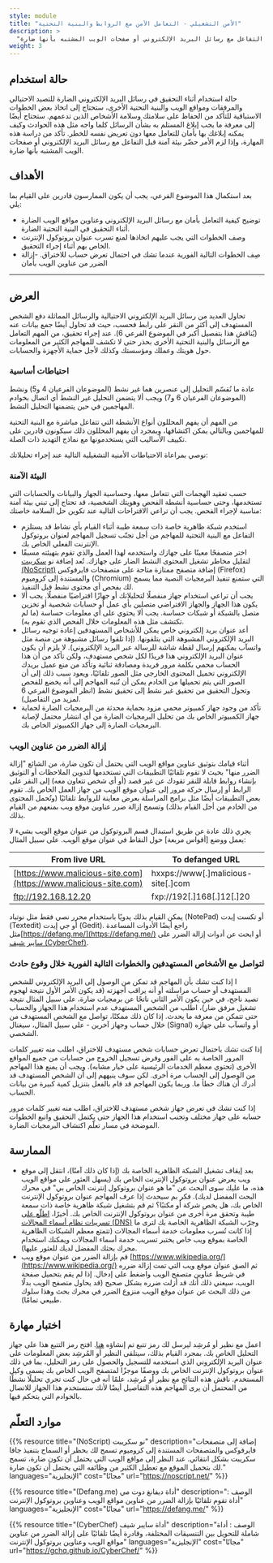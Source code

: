 ```yaml
---
style: module
title: "الأمن التشغيلي - التعامل الآمن مع الروابط والبنية التحتية"
description: >
  "أثناء التحقيق في رسائل البريد الإلكتروني الضارة للتصيد الاحتيالي والمرفقات ومواقع الويب والبنية التحتية الأخرى، ستحتاج إلى اتخاذ بعض الخطوات الاستباقية للتأكد من الحفاظ على سلامتك وسلامة الأشخاص الذين تدعمهم. ستحتاج أيضًا إلى معرفة ما يجب إبلاغ المستلم به بشأن الرسائل كلما واجه مثل هذه الحوادث وكيف يمكنه إبلاغك بها بأمان للتعامل معها دون تعريض نفسه للخطر.تأكد من دراسة هذه المهارة، وإذا لزم الأمر حضّر بيئة آمنة قبل التفاعل مع رسائل البريد الإلكتروني أو صفحات الويب المشتبه بأنها ضارة."
weight: 3
---
```


## حالة استخدام
حالة استخدام
أثناء التحقيق في رسائل البريد الإلكتروني الضارة للتصيد الاحتيالي والمرفقات ومواقع الويب والبنية التحتية الأخرى، ستحتاج إلى اتخاذ بعض الخطوات الاستباقية للتأكد من الحفاظ على سلامتك وسلامة الأشخاص الذين تدعمهم. ستحتاج أيضًا إلى معرفة ما يجب إبلاغ المستلم به بشأن الرسائل كلما واجه مثل هذه الحوادث وكيف يمكنه إبلاغك بها بأمان للتعامل معها دون تعريض نفسه للخطر.
تأكد من دراسة هذه المهارة، وإذا لزم الأمر حضّر بيئة آمنة قبل التفاعل مع رسائل البريد الإلكتروني أو صفحات الويب المشتبه بأنها ضارة.

## الأهداف 
بعد استكمال هذا الموضوع الفرعي، يجب أن يكون الممارسون قادرين على القيام بما يلي:

- توضيح كيفية التعامل بأمان مع رسائل البريد الإلكتروني وعناوين مواقع الويب الضارة أثناء التحقيق في البنية التحتية الضارة.
- وصف الخطوات التي يجب عليهم اتخاذها لمنع تسرب عنوان بروتوكول الإنترنت الخاص بهم أثناء إجراء التحقيق.
- صِف الخطوات التالية الفورية عندما تشك في احتمال تعرض حساب للاختراق.
-إزالة الضرر من عناوين الويب بأمان

---

## العرض  

تحاول العديد من رسائل البريد الإلكتروني الاحتيالية والرسائل المماثلة دفع الشخص المستهدف إلى أكثر من النقر على رابط فحسب، حيث قد تحاول أيضًا جمع بيانات عنه (يُناقش هذا بتفصيل أكبر في الموضوع الفرعي 6). عند إجراء تحقيق، من المهم التعامل مع الرسائل والبنية التحتية الأخرى بحذر حتى لا تكشف للمهاجم الكثير من المعلومات حول هويتك وعملك ومؤسستك وكذلك لأجل حماية الأجهزة والحسابات.


### احتياطات أساسية

عادة ما نُقسّم التحليل إلى عنصرين هما غير نشط (الموضوعان الفرعيان 4 و5) ونشط (الموضوعان الفرعيان 6 و7) ويجب ألا يتضمن التحليل غير النشط أي اتصال بخوادم المهاجمين في حين يتضمنها التحليل النشط.

من المهم أن يفهم المحللون أنواع الأنشطة التي تتفاعل مباشرة مع البنية التحتية للمهاجمين وبالتالي يمكن اكتشافها، وبمجرد أن يفهم المحللون ذلك سيكونون قادرين على تكييف الأساليب التي يستخدمونها مع نماذج التهديد ذات الصلة.

نوصي بمراعاة الاحتياطات الأمنية التشغيلية التالية عند إجراء تحليلاتك:

### البيئة الآمنة

حسب تعقيد الهجمات التي تتعامل معها، وحساسية الجهاز والبيانات والحسابات التي تستخدمها، وحتى حساسية أنشطة الفحص وهويتك الشخصية، قد تحتاج إلى تبني بيئة آمنة مناسبة لإجراء الفحص. يجب أن تراعي الاقتراحات التالية عند تكوين حل السلامة خاصتك:

- استخدم شبكة ظاهرية خاصة ذات سمعة طيبة أثناء القيام بأي نشاط قد يستلزم التفاعل مع البنية التحتية للمهاجم من أجل تجنّب تسجيل المهاجم لعنوان بروتوكول الإنترنت الفعلي الخاص بك. 
- اختر متصفحًا معينًا على جهازك واستخدمه لهذا العمل والذي تقوم بتهيئته مسبقًا لتقليل مخاطر تشغيل المحتوى النشط الضار على جهازك. تُعد إضافة نو [سكريبت (NoScript)](https://noscript.net/)  إضافة متصفح ممتازة متاحة على متصفحات فايرفوكس (Firefox) والمستندة إلى كروميوم (Chromium) التي ستمنع تنفيذ البرمجيات النصية مما يسمح لك بفحص أي محتوى نشط قبل التنفيذ. 
- يجب أن تراعي استخدام جهاز منفصلًا لتحليلاتك أو جهازًا افتراضيًا منفصلًا. يجب ألا يكون هذا الجهاز والجهاز الافتراضي متصلين بأي عمل أو حسابات شخصية أو تخزين متصل بالشبكة أو شبكات حساسة. يجب ألا يحتوي على أي معلومات حساسة (ما لم تكتشف مثل هذه المعلومات خلال الفحص الذي تقوم به). 
- أعد عنوان بريد إلكتروني خاص يمكن للأشخاص المستهدفين إعادة توجيه رسائل البريد الإلكتروني المشبوهة التي يتلقونها. (إذا تلقوا رسائل مشبوهة من منصة مثل واتسآب يمكنهم إرسال لقطة شاشة للرسالة عبر البريد الإلكتروني). لا يلزم أن يكون عنوان البريد الإلكتروني هذا فريدًا لكل شخص مستهدف، ولكن تأكد من أن هذا الحساب محمي بكلمة مرور فريدة ومصادقة ثنائية وتأكد من منع عميل بريدك الإلكتروني تحميل المحتوى الخارجي مثل الصور تلقائيًا، ويعود سبب ذلك إلى أن الصور التي يتم تحميلها من الخادم يمكن أن تُنبه المهاجم إلى أنه يخضع للفحص وتحول التحقيق من تحقيق غير نشط إلى تحقيق نشط (انظر الموضوع الفرعي 6 لمزيد من التفاصيل).
- تأكد من وجود جهاز كمبيوتر محمي مزود بحماية محدثة من البرمجيات الضارة لحماية جهاز الكمبيوتر الخاص بك من تحليل البرمجيات الضارة من أي انتشار محتمل لإصابة البرمجيات الضارة إلى جهاز الكمبيوتر الخاص بك.

### إزالة الضرر من عناوين الويب

أثناء قيامك بتوثيق عناوين مواقع الويب التي يحتمل أن تكون ضارة، من الشائع "إزالة الضرر منها" بحيث لا تقوم تلقائيًا التطبيقات التي تستخدمها لتدوين الملاحظات أو التوثيق بإنشاء روابط قابلة للنقر تقودك عن غير قصد (أو أي شخص تتعاون معه) إلى النقر على الرابط أو إرسال حركة مرور إلى عنوان موقع الويب من جهاز العمل الخاص بك. تقوم بعض التطبيقات أيضًا مثل برامج المراسلة بعرض معاينة للروابط تلقائيًا (وتُحمل المحتوى من الخادم من أجل القيام بذلك) وتسمح إزالة ضرر عناوين موقع ويب بمنعهم من القيام بذلك.

يجري ذلك عادة عن طريق استبدال قسم البروتوكول من عنوان موقع الويب بشيء لا يعمل ووضع [أقواس مربعة] حول النقاط في عنوان موقع الويب. على سبيل المثال: 



| From live URL                                                      | To defanged URL                   |
|--------------------------------------------------------------------|-----------------------------------|
| [https://www.malicious-site.com](https://www.malicious-site.com)   | hxxps://www[.]malicious-site[.]com |
| ftp://192.168.12.20                                                | fxp://192[.]168[.]12[.]20          |



يمكن القيام بذلك يدويًا باستخدام محرر نصي فقط مثل نوتباد (NotePad) أو تكست إيدت (Textedit) أو جي إيدت (Gedit). راجع أيضًا الأدوات المساعدة مثل[https://defang.me/](https://defang.me/)  أو ابحث عن أدوات إزالة الضرر على[ سايبر شيف (CyberChef)](https://gchq.github.io/CyberChef).


### لتواصل مع الأشخاص المستهدفين والخطوات التالية الفورية خلال وقوع حادث
ا
إذا كنت تشك بأن المهاجم قد تمكن من الوصول إلى البريد الإلكتروني للشخص المستهدف أو حساب مراسلته أو أنه يراقب أجهزته (قد يكون الأمر الأول نتيجة لهجوم تصيد ناجح، في حين يكون الأمر الثاني ناتجًا عن برمجيات ضارة، على سبيل المثال نتيجة تشغيل مرفق ضار)، اطلب من الشخص المستهدف عدم استخدام هذا الجهاز والحساب حتى تتمكن من معرفة ما يحدث. إذا كان ذلك ممكنًا، تواصل مع الشخص المستهدف من خلال حساب وجهاز آخرين - على سبيل المثال، سيغنال (Signal) أو واتسآب على جهازه الشخصي.

إذا كنت تشك باحتمال تعرض حسابات شخص مستهدف للاختراق، اطلب منه تغيير كلمات المرور الخاصة به على الفور وفرض تسجيل الخروج من حسابات من جميع المواقع الأخرى (تحتوي معظم الخدمات الرئيسية على خيار مشابه). ويجب أن يمنع هذا المهاجم من الوصول إلى الحساب مرة أخرى. لكن سوف ينبههم إلى أن الشخص المستهدف قد أدرك أن هناك خطأ ما. وربما يكون المهاجم قد قام بالفعل بتنزيل كمية كبيرة من بيانات الحساب.

إذا كنت تشك في تعرض جهاز شخص مستهدف للاختراق، اطلب منه تغيير كلمات مرور حسابه على جهاز مختلف وتجنب استخدام هذا الجهاز حتى يكتمل التحقيق واتبع الخطوات الموضحة في مسار تعلّم اكتشاف البرمجيات الضارة.


## الممارسة

- بعد إيقاف تشغيل الشبكة الظاهرية الخاصة بك (إذا كان ذلك آمنًا)، انتقل إلى موقع ويب يعرض عنوان بروتوكول الإنترنت الخاص بك (يسهل العثور على مواقع الويب هذه، ما عليك سوى البحث عن "ما هو عنوان بروتوكول إنترنت الخاص بي" في محرك البحث المفضل لديك). فكر بم سيحدث إذا عرف المهاجم عنوان بروتوكول الإنترنت الخاص بك، هل يخص شركة أو مكتبًا؟
ثم قم بتشغيل شبكة ظاهرية خاصة ذات سمعة طيبة وتحقق مرة أخرى من عنوان بروتوكول الإنترنت الخاص بك.
أخيرًا، [اطلّع على تسريبات نظام أسماء المجالات (DNS)](https://mullvad.net/en/help/all-about-dns-servers-and-privacy) وجرّب الشبكة الظاهرية الخاصة بك لترى ما إذا كانت تُسرب معلومات خدمة أسماء المجالات (تتمتع معظم الشبكات الظاهرية الخاصة بموقع ويب خاص يختبر تسريب خدمة أسماء المجالات ويمكنك استخدام محرك بحثك المفضل لديك للعثور عليها).
- قم بإزالة الضرر من عنوان موقع ويب [https://www.wikipedia.org/](https://www.wikipedia.org/) ثم الصق عنوان موقع ويب التي تمت إزالة ضرره في شريط عناوين متصفح الويب واضغط على إدخال. إذا لم يقم بتحميل صفحة الويب، سيعني ذلك أنك قد أزلت ضرره بشكل صحيح (قد يحاول متصفح الويب بدلًا من ذلك البحث عن عنوان موقع الويب منزوع الضرر في محرك بحث وهذا سلوك طبيعي تمامًا).
  
## اختبار مهارة

اعمل مع نظير أو مُرشِد ليرسل لك رمز تتبع تم إنشاؤه [هنا](https://canarytokens.org/generate#). افتح رمز التتبع هذا على جهاز التحليل الخاص بك. بمجرد القيام بذلك، سيتلقى النظير أو المُرشِد بعض المعلومات على عنوان البريد الإلكتروني الذي استخدمه للتسجيل والحصول على رمز التحليل، بما في ذلك عنوان بروتوكول الإنترنت الخاص بك ووصفًا موجزًا لمتصفح الويب الخاص بك يسمى وكيل المستخدم. ناقش هذه النتائج مع نظير أو مُرشِد، علمًا أنه في حال كنت تجري تحليلًا نشطًا من المحتمل أن يرى المهاجم هذه التفاصيل أيضًا لأنك ستستخدم هذا الجهاز للاتصال بالخوادم التي يتحكم فيها.

## موارد التعلّم

{{% resource title="(NoScript) نو سكريبت" description="إضافة إلى متصفحات فايرفوكس والمتصفحات المستندة إلى كروميوم تسمح لك بحظر أو السماح بتنفيذ جافا سكريبت بشكل انتقائي. عند النظر إلى مواقع الويب التي يحتمل أن تكون ضارة، تسمح لك بتحميل الموقع مع تعطيل الكثير من وظائفه التي يحتمل أن تكون ضارة." languages="الإنجليزية" cost="مجانًا" url="https://noscript.net/" %}}

{{% resource title="(Defang.me)  أداة ديفانغ دوت مي" description="الوصف : أداة تقوم تلقائيًا بإزالة الضرر من عناوين مواقع الويب وعناوين بروتوكول الإنترنت" languages="الإنجليزية" cost="مجانًا" url="https://defang.me/" %}}

{{% resource title="(CyberChef)  أداة سايبر شيف" description="الوصف : أداة شاملة للتحويل بين التنسيقات المختلفة، وقادرة أيضًا تلقائيًا على إزالة الضرر من عناوين مواقع الويب وعناوين بروتوكول الإنترنت" languages="الإنجليزية" cost="مجانًا" url="https://gchq.github.io/CyberChef/" %}}


